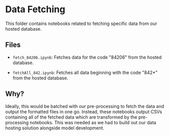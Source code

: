 # Data Fetching

This folder contains notebooks related to fetching specific data from our hosted database.

## Files

- `fetch_84206.ipynb`: Fetches data for the code "84206" from the hosted database.

- `fetchAll_842.ipynb`: Fetches all data beginning with the code "842*" from the hosted database.

## Why?

Ideally, this would be batched with our pre-processing to fetch the data and output the formatted files in one go. Instead, these notebooks output CSVs containing all of the fetched data which are transformed by the pre-processing notebooks. This was needed as we had to build out our data hosting solution alongside model development.
